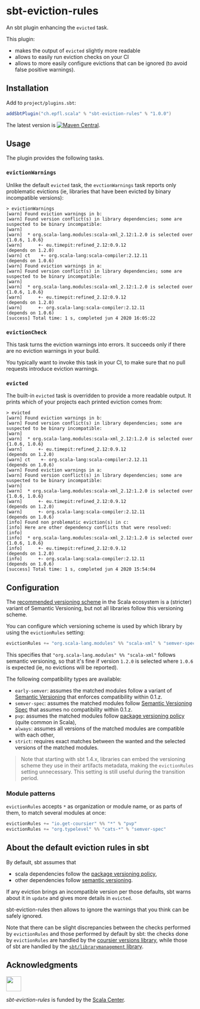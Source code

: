 # sbt-eviction-rules

An sbt plugin enhancing the `evicted` task.

This plugin:
- makes the output of `evicted` slightly more readable
- allows to easily run eviction checks on your CI
- allows to more easily configure evictions that can be ignored
  (to avoid false positive warnings).

## Installation

Add to `project/plugins.sbt`:
```scala
addSbtPlugin("ch.epfl.scala" % "sbt-eviction-rules" % "1.0.0")
```
The latest version is [![Maven Central](https://img.shields.io/maven-central/v/ch.epfl.scala/sbt-eviction-rules-dummy_2.12.svg)](https://maven-badges.herokuapp.com/maven-central/ch.epfl.scala/sbt-eviction-rules-dummy_2.12).

## Usage

The plugin provides the following tasks.

### `evictionWarnings`

Unlike the default `evicted` task, the `evctionWarnings` task reports only problematic
evictions (ie, libraries that have been evicted by binary incompatible versions):

```
> evictionWarnings
[warn] Found eviction warnings in b:
[warn] Found version conflict(s) in library dependencies; some are suspected to be binary incompatible:
[warn]
[warn] 	* org.scala-lang.modules:scala-xml_2.12:1.2.0 is selected over {1.0.6, 1.0.6}
[warn] 	    +- eu.timepit:refined_2.12:0.9.12                     (depends on 1.2.0)
[warn] ct    +- org.scala-lang:scala-compiler:2.12.11              (depends on 1.0.6)
[warn] Found eviction warnings in a:
[warn] Found version conflict(s) in library dependencies; some are suspected to be binary incompatible:
[warn]
[warn] 	* org.scala-lang.modules:scala-xml_2.12:1.2.0 is selected over {1.0.6, 1.0.6}
[warn] 	    +- eu.timepit:refined_2.12:0.9.12                     (depends on 1.2.0)
[warn] 	    +- org.scala-lang:scala-compiler:2.12.11              (depends on 1.0.6)
[success] Total time: 1 s, completed jun 4 2020 16:05:22
```

### `evictionCheck`

This task turns the eviction warnings into errors. It succeeds only if
there are no eviction warnings in your build.

You typically want to invoke this task in your CI, to make sure that no
pull requests introduce eviction warnings.

### `evicted`

The built-in `evicted` task is overridden to provide a more readable output.
It prints which of your projects each printed eviction comes from:

```
> evicted
[warn] Found eviction warnings in b:
[warn] Found version conflict(s) in library dependencies; some are suspected to be binary incompatible:
[warn]
[warn] 	* org.scala-lang.modules:scala-xml_2.12:1.2.0 is selected over {1.0.6, 1.0.6}
[warn] 	    +- eu.timepit:refined_2.12:0.9.12                     (depends on 1.2.0)
[warn] ct    +- org.scala-lang:scala-compiler:2.12.11              (depends on 1.0.6)
[warn] Found eviction warnings in a:
[warn] Found version conflict(s) in library dependencies; some are suspected to be binary incompatible:
[warn]
[warn] 	* org.scala-lang.modules:scala-xml_2.12:1.2.0 is selected over {1.0.6, 1.0.6}
[warn] 	    +- eu.timepit:refined_2.12:0.9.12                     (depends on 1.2.0)
[warn] 	    +- org.scala-lang:scala-compiler:2.12.11              (depends on 1.0.6)
[info] Found non problematic eviction(s) in c:
[info] Here are other dependency conflicts that were resolved:
[info]
[info] 	* org.scala-lang.modules:scala-xml_2.12:1.2.0 is selected over {1.0.6, 1.0.6}
[info] 	    +- eu.timepit:refined_2.12:0.9.12                     (depends on 1.2.0)
[info] 	    +- org.scala-lang:scala-compiler:2.12.11              (depends on 1.0.6)
[success] Total time: 1 s, completed jun 4 2020 15:54:04
```

## Configuration

The [recommended versioning scheme] in the Scala ecosystem is a (stricter) variant
of Semantic Versioning, but not all libraries follow this versioning scheme.

You can configure which versioning scheme is used by which library by using the
`evictionRules` setting:

```scala
evictionRules += "org.scala-lang.modules" %% "scala-xml" % "semver-spec"
```

This specifies that `"org.scala-lang.modules" %% "scala-xml"` follows
semantic versioning, so that it's fine if version `1.2.0` is selected
where `1.0.6` is expected (ie, no evictions will be reported).

The following compatibility types are available:
- `early-semver`: assumes the matched modules follow a variant of [Semantic Versioning](https://semver.org) that enforces compatibility within 0.1.z.
- `semver-spec`: assumes the matched modules follow [Semantic Versioning Spec](https://semver.org) that assumes no compatibility within 0.1.z.
- `pvp`: assumes the matched modules follow [package versioning policy](https://pvp.haskell.org) (quite common in Scala),
- `always`: assumes all versions of the matched modules are compatible with each other,
- `strict`: requires exact matches between the wanted and the selected versions of the matched modules.

> Note that starting with sbt 1.4.x, libraries can embed the versioning
> scheme they use in their artifacts metadata, making the `evictionRules`
> setting unnecessary. This setting is still useful during the transition
> period.

### Module patterns

`evictionRules` accepts `*` as organization or module name, or as parts of them, to match several modules at once:

```scala
evictionRules += "io.get-coursier" %% "*" % "pvp"
evictionRules += "org.typelevel" %% "cats-*" % "semver-spec"
```

## About the default eviction rules in sbt

By default, sbt assumes that
- scala dependencies follow the [package versioning policy](https://pvp.haskell.org),
- other dependencies follow [semantic versioning](https://semver.org).

If any eviction brings an incompatible version per those defaults, sbt warns about it in `update`
and gives more details in `evicted`.

sbt-eviction-rules then allows to ignore the warnings that you think can be safely ignored.

Note that there can be slight discrepancies between the checks
performed by `evictionRules` and those performed by default by sbt:
the checks done by `evictionRules` are handled by the
[coursier versions library](https://github.com/coursier/versions), while those
of sbt are handled by the [`sbt/librarymanagement` library](https://github.com/sbt/librarymanagement).

## Acknowledgments

<img src="https://scala.epfl.ch/resources/img/scala-center-swirl.png" width="40px" />

*sbt-eviction-rules* is funded by the [Scala Center](https://scala.epfl.ch).

[recommended versioning scheme]: https://docs.scala-lang.org/overviews/core/binary-compatibility-for-library-authors.html#recommended-versioning-scheme

